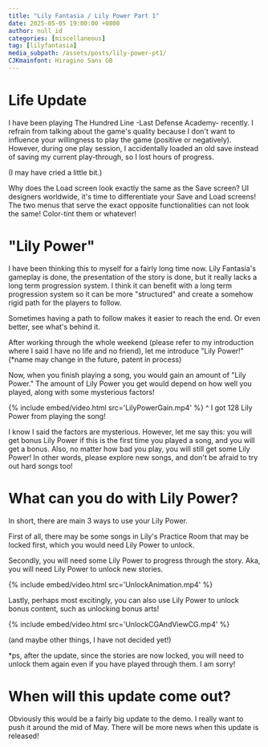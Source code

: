 ```yaml
---
title: "Lily Fantasia / Lily Power Part 1"
date: 2025-05-05 19:00:00 +0800
author: null_id
categories: [miscellaneous]
tag: [lilyfantasia]
media_subpath: /assets/posts/lily-power-pt1/
CJKmainfont: Hiragino Sans GB
---
```


# Life Update
I have been playing The Hundred Line -Last Defense Academy- recently. I refrain from talking about the game's quality because I don't want to influence your willingness to play the game (positive or negatively). However, during one play session, I accidentally loaded an old save instead of saving my current play-through, so I lost hours of progress.

(I may have cried a little bit.)

Why does the Load screen look exactly the same as the Save screen? UI designers worldwide, it's time to differentiate your Save and Load screens! The two menus that serve the exact opposite functionalities can not look the same! Color-tint them or whatever!

# "Lily Power"
I have been thinking this to myself for a fairly long time now. Lily Fantasia's gameplay is done, the presentation of the story is done, but it really lacks a long term progression system. I think it can benefit with a long term progression system so it can be more "structured" and create a somehow rigid path for the players to follow.

Sometimes having a path to follow makes it easier to reach the end. Or even better, see what's behind it.

After working through the whole weekend (please refer to my introduction where I said I have no life and no friend), let me introduce "Lily Power!" (*name may change in the future, patent in process)

Now, when you finish playing a song, you would gain an amount of "Lily Power." The amount of Lily Power you get would depend on how well you played, along with some mysterious factors!

{% include embed/video.html src='LilyPowerGain.mp4' %}
^ I got 128 Lily Power from playing the song!

I know I said the factors are mysterious. However, let me say this: you will get bonus Lily Power if this is the first time you played a song, and you will get a bonus. Also, no matter how bad you play, you will still get some Lily Power! In other words, please explore new songs, and don't be afraid to try out hard songs too!

# What can you do with Lily Power?
In short, there are main 3 ways to use your Lily Power.

First of all, there may be some songs in Lily's Practice Room that may be locked first, which you would need Lily Power to unlock.

Secondly, you will need some Lily Power to progress through the story. Aka, you will need Lily Power to unlock new stories.

{% include embed/video.html src='UnlockAnimation.mp4' %}

Lastly, perhaps most excitingly, you can also use Lily Power to unlock bonus content, such as unlocking bonus arts!

{% include embed/video.html src='UnlockCGAndViewCG.mp4' %}

(and maybe other things, I have not decided yet!)

*ps, after the update, since the stories are now locked, you will need to unlock them again even if you have played through them. I am sorry!

# When will this update come out?
Obviously this would be a fairly big update to the demo. I really want to push it around the mid of May. There will be more news when this update is released! 